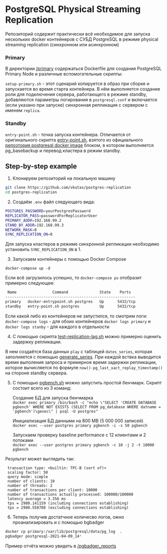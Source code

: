 # PostgreSQL Physical Streaming Replication
Репозиторий содержит практически всё необходимое для запуска нескольких docker контейнеров c СУБД PostgreSQL в режиме physical streaming replication (синхронном или асинхронном) 

### Primary

В директории [/primary](/primary) содержаться Dockerfile для создания PostgreSQL Primary Node и различные вспомогательные скрипты:

`setup-primary.sh` - этот сценарий копируется в образ при сборке и запускается во время старта контейнера. В нём выполняется создание роли для подключения сервера, работающего в режиме standby, добавляются параметры логирования в `postgresql.conf` и включается (если указано при запуске) синхронная репликация с сервером с именем `replica`. 

### Standby

`entry-point.sh` - точка запуска контейнера. Отличается от оригинального скрипта [entry-point.sh](https://github.com/docker-library/postgres/blob/a7aa19b8501df4c459dad78fd18e2b36fded9643/12/alpine/Dockerfile), взятого из официального [репозтория postgresql docker image](https://github.com/docker-library/docs/tree/master/postgres) блоком, в котором выполняется pg_basebackup и перевод кластера в режим standby.

## Step-by-step example

1. Клонируем репозиторий на локальную машину  
```sh
git clone https://github.com/vkutas/postgres-replication
cd postgres-replication
```

2. Создаём `.env` файл следующего вида:

```sh
POSTGRES_PASSWORD=yourPostgresPassword
REPLICATOR_PASS=passwordForReplicatorUser
PRIMARY_ADDR=192.168.99.2
STAND_BY_ADDR=192.168.99.3
NETWORK_MASK=8
SYNC_REPLICATION_ON=0
```
Для запуска кластеров в режиме синхронной репликации необходимо установить `SYNC_REPLICATION_ON` в 1. 

3. Запускаем контейнеры с помощью Docker Compose  

`docker-compose up -d`

Если всё загрузилось успешно, то `docker-compose ps` отобразит примерно следующее:

```sh
 Name                Command              State    Ports  
----------------------------------------------------------
primary   docker-entrypoint.sh postgres   Up      5432/tcp
standby   entry-point.sh postgres         Up      5432/tcp
```

Если какой либо из контейнеров не запустился, то смотрим логи:  
`docker-compose logs` - для обоих контейнеров
`docker logs primary` и `docker logs stanby` - для каждого в отдельности

4. C помощью скрипта [test-replication-lag.sh](/test-replication-lag.sh) можно примерно оценить задержку репликации.

В нем создаётся база данных `play` с таблицей `dates_series`, которая заполняется с помощью [generate_series](https://www.postgresql.org/docs/12/functions-srf.html). При каждой вствка выводится время выполения запроса и примерное время задержки репликации, которое вычисляется по формуле `now()-pg_last_xact_replay_timestamp()` на стороне standby сервера.


5. C помощью [pgbench.sh](pgbench.sh) можно запустить простой бенчмарк. Скрипт состоит всего из 3 команд: 

    Создание БД для запуска бенчмарка  
    `docker exec primary /bin/bash -c "echo \"SELECT 'CREATE DATABASE pgbench' WHERE NOT EXISTS (SELECT FROM pg_database WHERE datname = 'pgbench')\gexec\" | psql -U postgres"` 

    Инициализация БД данными на 800 MB (5 000 000 записей)  
    `docker exec --user postgres primary pgbench -i -s 50 pgbench`  

    Запускаем проверку baseline performance с 12 клиентами и 2 потоками  
    `docker exec --user postgres primary pgbench -c 10 -j 2 -t 10000 pgbench`  

  Результат может выглядить так:

    
     transaction type: <builtin: TPC-B (sort of)>  
     scaling factor: 50  
     query mode: simple  
     number of clients: 10  
     number of threads: 2  
     number of transactions per client: 10000  
     number of transactions actually processed: 100000/100000  
     latency average = 3.356 ms  
     tps = 2980.141159 (including connections establishing)  
     tps = 2980.558788 (excluding connections establishing)   
     
6. Теперь получив достатчное количесво логов, ожно проанализировать и с помощью bgbadger

  ```sh
  docker cp primary:/var/lib/postgresql/data/pg_log  .
  pgbadger postgresql-2021-04-09_14* 
  ```

Пример отчёта можно увидеть в [/pgbadger_reports](/pgbadger_reports)
